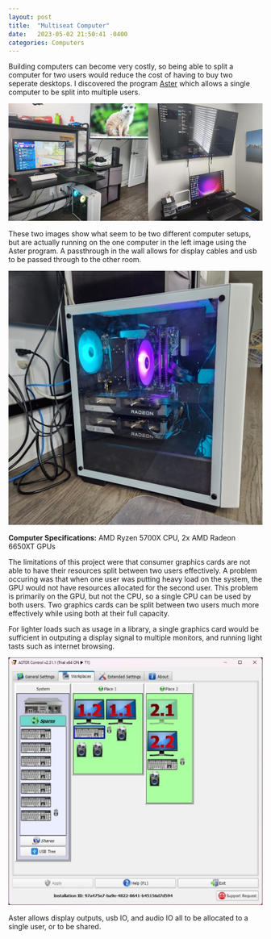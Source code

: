 ```yaml
---
layout: post
title:  "Multiseat Computer"
date:   2023-05-02 21:50:41 -0400
categories: Computers
---
```


Building computers can become very costly, so being able to split a computer for two users would reduce the cost of having to buy two seperate desktops. I discovered the program [Aster](https://www.ibik.ru/) which allows a single computer to be split into multiple users.

![Multiseat Users](/assets/multiseat.jpg)

These two images show what seem to be two different computer setups, but are actually running on the one computer in the left image using the Aster program. A passthrough in the wall allows for display cables and usb to be passed through to the other room.

![Desktop Computer](/assets/desktop.jpg)

**Computer Specifications:**
AMD Ryzen 5700X CPU, 2x AMD Radeon 6650XT GPUs


The limitations of this project were that consumer graphics cards are not able to have their resources split between two users effectively. A problem occuring was that when one user was putting heavy load on the system, the GPU would not have resources allocated for the second user. This problem is primarily on the GPU, but not the CPU, so a single CPU can be used by both users. Two graphics cards can be split between two users much more effectively while using both at their full capacity. 

For lighter loads such as usage in a library, a single graphics card would be sufficient in outputing a display signal to multiple monitors, and running light tasts such as internet browsing.

![Aster](/assets/aster.jpg)

Aster allows display outputs, usb IO, and audio IO all to be allocated to a single user, or to be shared. 